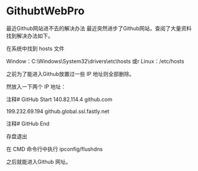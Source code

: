 # GithubtWebPro
最近Github网站进不去的解决办法
最近突然进步了Github网站，查阅了大量资料找到解决办法如下。

在系统中找到 hosts 文件

Window：C:\Windows\System32\drivers\etc\hosts 或r Linux：/etc/hosts

之前为了能进入Github放置过一些 IP 地址则全部删除。

然放入一下两个 IP 地址：

注释# GitHub Start 
140.82.114.4 github.com

199.232.69.194 github.global.ssl.fastly.net

注释# GitHub End

存盘退出

在 CMD 命令行中执行 ipconfig/flushdns

之后就能进入Github 网址。
